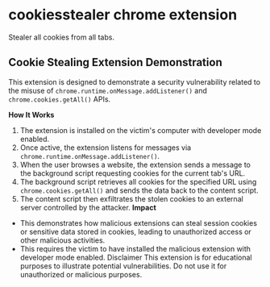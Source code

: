 # cookiesstealer chrome extension
Stealer all cookies from all tabs.

## Cookie Stealing Extension Demonstration
This extension is designed to demonstrate a security vulnerability related to the misuse of ```chrome.runtime.onMessage.addListener()``` and ```chrome.cookies.getAll()``` APIs.

**How It Works**
1. The extension is installed on the victim's computer with developer mode enabled.
2. Once active, the extension listens for messages via ```chrome.runtime.onMessage.addListener()```.
3. When the user browses a website, the extension sends a message to the background script requesting cookies for the current tab's URL.
4. The background script retrieves all cookies for the specified URL using ```chrome.cookies.getAll()``` and sends the data back to the content script.
5. The content script then exfiltrates the stolen cookies to an external server controlled by the attacker.
**Impact**
- This demonstrates how malicious extensions can steal session cookies or sensitive data stored in cookies, leading to unauthorized access or other malicious activities.
- This requires the victim to have installed the malicious extension with developer mode enabled.
Disclaimer
This extension is for educational purposes to illustrate potential vulnerabilities. Do not use it for unauthorized or malicious purposes.

